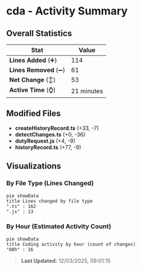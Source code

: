 # cda - Activity Summary 

## Overall Statistics

| Stat                   | Value                                                             |
| ---------------------- | ----------------------------------------------------------------- |
| **Lines Added** (➕)   | 114                                          |
| **Lines Removed** (➖) | 61                                        |
| **Net Change** (↕)    | 53                |
| **Active Time** (⌚)   | 21 minutes |


## Modified Files
- **createHistoryRecord.ts** (+33, -7)
- **detectChanges.ts** (+0, -36)
- **dutyRequest.js** (+4, -9)
- **historyRecord.ts** (+77, -9)

## Visualizations

### By File Type (Lines Changed)

```mermaid
pie showData
title Lines changed by file type
".ts" : 162
".js" : 13
```

### By Hour (Estimated Activity Count)

```mermaid
pie showData
title Coding activity by hour (count of changes)
"08h" : 16
```


> **Last Updated:** 12/03/2025, 09:01:15
